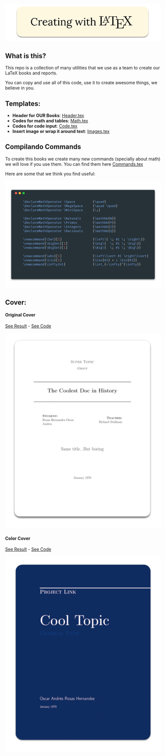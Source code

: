 ![](Graphics/CreatingWithLaTeX.png)

## What is this?
This repo is a collection of many utilities that we use as a
team to create our LaTeX books and reports.

You can copy and use all of this code, use it to create awesome things, we believe in you.

## Templates: 
- **Header for OUR Books**: [Header.tex](MyHeaderForHugeFiles.tex)
- **Codes for math and tables**: [Math.tex](Math.tex)
- **Codes for code input**: [Code.tex](Code.tex)
- **Insert image or wrap it around text**: [Images.tex](Images.tex)

## Compilando Commands
To create this books we create many new commands  (specially about math) we will love if you
use them. You can find them here 
[Commands.tex](Commands.tex) 

Here are some that we think you find useful:

![](Graphics/Examples.png)

## Cover:

#### Original Cover
[See Result](CoverBlackAndWhite.pdf) -
[See Code](CoverBlackAndWhite.tex)

![](Graphics/CoverBlackWhite.png)


#### Color Cover
[See Result](CoverColor.pdf) - 
[See Code](CoverColor.tex)

![](Graphics/CoverInColor.png)


